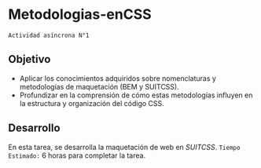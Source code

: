 # Metodologias-enCSS
 
`Actividad asíncrona N°1`

## Objetivo

- Aplicar los conocimientos adquiridos sobre nomenclaturas y metodologías de maquetación (BEM y SUITCSS).
- Profundizar en la comprensión de cómo estas metodologías influyen en la estructura y organización del código CSS.


## Desarrollo

En esta tarea, se desarrolla la maquetación de web en *SUITCSS*. 
`Tiempo Estimado:` 6 horas para completar la tarea.
